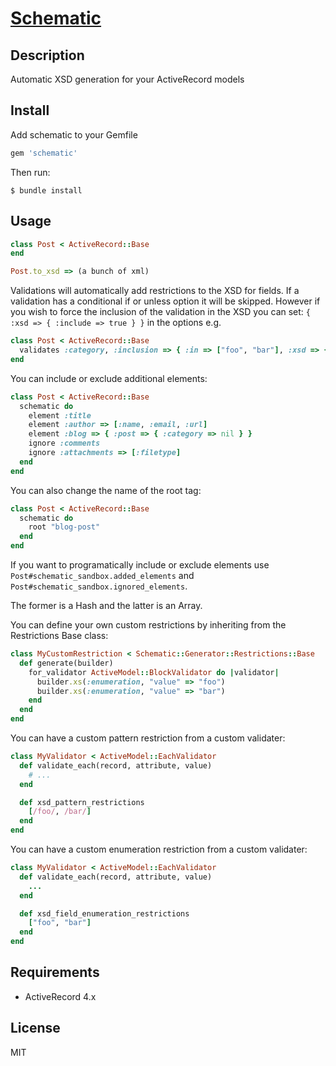 # [Schematic](http://github.com/casecommons/schematic/)

## Description

Automatic XSD generation for your ActiveRecord models

## Install

Add schematic to your Gemfile

```ruby
gem 'schematic'
```

Then run:

```
$ bundle install
```

## Usage
  
```ruby
class Post < ActiveRecord::Base
end

Post.to_xsd => (a bunch of xml)
```

Validations will automatically add restrictions to the XSD for fields. If a validation has a conditional if or unless option it will be skipped. However if you wish to force the inclusion of the validation in the XSD you can set: `{ :xsd => { :include => true } }` in the options e.g.

```ruby
class Post < ActiveRecord::Base
  validates :category, :inclusion => { :in => ["foo", "bar"], :xsd => { :include => true } }, :if => lambda { ... }
end
```

You can include or exclude additional elements:

```ruby
class Post < ActiveRecord::Base
  schematic do
    element :title
    element :author => [:name, :email, :url]
    element :blog => { :post => { :category => nil } }
    ignore :comments
    ignore :attachments => [:filetype]
  end
end
```

You can also change the name of the root tag:

```ruby
class Post < ActiveRecord::Base
  schematic do
    root "blog-post"
  end
end
```

If you want to programatically include or exclude elements use `Post#schematic_sandbox.added_elements` and `Post#schematic_sandbox.ignored_elements`.

The former is a Hash and the latter is an Array.

You can define your own custom restrictions by inheriting from the Restrictions Base class:

```ruby
class MyCustomRestriction < Schematic::Generator::Restrictions::Base
  def generate(builder)
    for_validator ActiveModel::BlockValidator do |validator|
      builder.xs(:enumeration, "value" => "foo")
      builder.xs(:enumeration, "value" => "bar")
    end
  end
end
```

You can have a custom pattern restriction from a custom validater:

```ruby
class MyValidator < ActiveModel::EachValidator
  def validate_each(record, attribute, value)
    # ...
  end

  def xsd_pattern_restrictions
    [/foo/, /bar/]
  end
end
```

You can have a custom enumeration restriction from a custom validater:

```ruby
class MyValidator < ActiveModel::EachValidator
  def validate_each(record, attribute, value)
    ...
  end

  def xsd_field_enumeration_restrictions
    ["foo", "bar"]
  end
end
```

## Requirements

- ActiveRecord 4.x

## License

MIT
